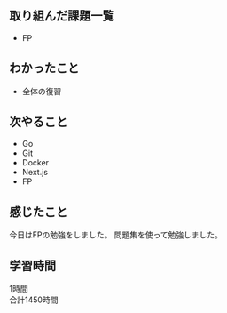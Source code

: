 ## 取り組んだ課題一覧
- FP

## わかったこと
- 全体の復習

## 次やること
- Go
- Git
- Docker
- Next.js
- FP

## 感じたこと
今日はFPの勉強をしました。
問題集を使って勉強しました。

## 学習時間
1時間<br />
合計1450時間

